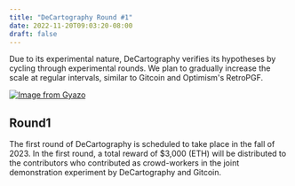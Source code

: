 ```yaml
---
title: "DeCartography Round #1"
date: 2022-11-20T09:03:20-08:00
draft: false
---
```


Due to its experimental nature, DeCartography verifies its hypotheses by cycling through experimental rounds. We plan to gradually increase the scale at regular intervals, similar to Gitcoin and Optimism's RetroPGF.

[![Image from Gyazo](https://i.gyazo.com/af1942a45732119444a006522b4d3c24.png)](https://gyazo.com/af1942a45732119444a006522b4d3c24)

## Round1

The first round of DeCartography is scheduled to take place in the fall of 2023.
In the first round, a total reward of $3,000 (ETH) will be distributed to the contributors who contributed as crowd-workers in the joint demonstration experiment by DeCartography and Gitcoin.